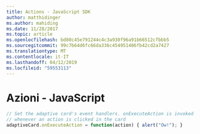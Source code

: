 ```yaml
---
title: Actions - JavaScript SDK
author: matthidinger
ms.author: mahiding
ms.date: 11/28/2017
ms.topic: article
ms.openlocfilehash: bd80c45e791244c4c3a930f96a91b66512cfbbb5
ms.sourcegitcommit: 99c7b64d6fc66da336c454951406fb42cd2a7427
ms.translationtype: MT
ms.contentlocale: it-IT
ms.lasthandoff: 04/12/2019
ms.locfileid: "59553113"
---
```

# <a name="actions---javascript"></a>Azioni - JavaScript

```js
// Set the adaptive card's event handlers. onExecuteAction is invoked
// whenever an action is clicked in the card
adaptiveCard.onExecuteAction = function(action) { alert("Ow!"); }
```
